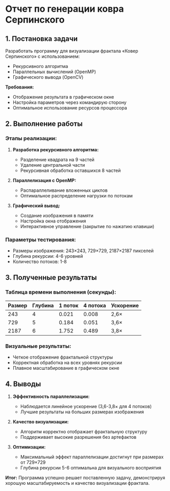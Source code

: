 # Отчет по генерации ковра Серпинского

## 1. Постановка задачи

Разработать программу для визуализации фрактала «Ковер Серпинского» с использованием:

- Рекурсивного алгоритма
- Параллельных вычислений (OpenMP)
- Графического вывода (OpenCV)

**Требования:**
- Отображение результата в графическом окне
- Настройка параметров через командирую сторону
- Оптимальное использование ресурсов процессора

## 2. Выполнение работы

### Этапы реализации:

1. **Разработка рекурсивного алгоритма:**
   - Разделение квадрата на 9 частей
   - Удаление центральной части
   - Рекурсивная обработка оставшихся 8 частей

2. **Параллелизация с OpenMP:**
   - Распараллеливание вложенных циклов
   - Оптимальное распределение нагрузки по потокам

3. **Графический вывод:**
   - Создание изображения в памяти
   - Настройка окна отображения
   - Интерактивное управление (закрытие по нажатию клавиши)

### Параметры тестирования:

- Размеры изображения: 243×243, 729×729, 2187×2187 пикселей
- Глубина рекурсии: 4-6 уровней
- Количество потоков: 1-8

## 3. Полученные результаты

### Таблица времени выполнения (секунды):

| Размер | Глубина | 1 поток | 4 потока | Ускорение |
|---|---|---|---|---|
| 243    | 4    | 0.021    | 0.008    | 2,6×    |
| 729    | 5    | 0.184    | 0.051    | 3,6×    |
| 2187    | 6    | 1.752    | 0.489    | 3,8×    |

### Визуальные результаты:

- Четкое отображение фрактальной структуры
- Корректная обработка на всех уровнях рекурсии
- Плавное масштабирование в графическом окне

## 4. Выводы

1. **Эффективность параллелизации:**
   - Наблюдается линейное ускорение (3,6-3,8× для 4 потоков)
   - Лучшие результаты на больших размерах изображения

2. **Качество визуализации:**
   - Алгоритм корректно отображает фрактальную структуру
   - Поддерживает высокие разрешения без артефактов

3. **Оптимизации:**
   - Максимальный эффект параллелизации достигнут при размерах от 729×729
   - Глубина рекурсии 5-6 оптимальна для визуального восприятия

**Итог:** Программа успешно решает поставленную задачу, демонстрируя хорошую масштабируемость и качество визуализации фрактала.
